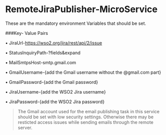 # RemoteJiraPublisher-MicroService

These are the mandatory environment Variables that should be set.

###Key- Value Pairs

•	JiraUrl-https://wso2.org/jira/rest/api/2/issue

•	StatusInquiryPath-?fields&expand

•	MailSmtpsHost-smtp.gmail.com

•	GmailUsername-{add the Gmail username without the @gmail.com part}

•	GmailPassword-{add the Gmail password}

•	JiraUsername-{add the WSO2 Jira username}

•	JiraPassword-{add the WSO2 Jira password}

> The Gmail account used for the email publishing task in this service should be set with low security settings. Otherwise there may be resticted access issues while sending emails through the remote server.
